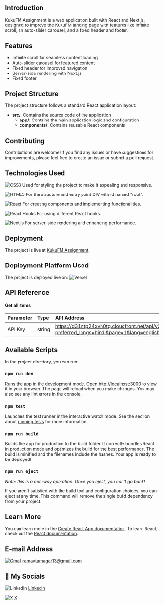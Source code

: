 ## Introduction

KukuFM Assignment is a web application built with React and Next.js, designed to improve the KukuFM landing page with features like infinite scroll, an auto-slider carousel, and a fixed header and footer.

## Features

- Infinite scroll for seamless content loading
- Auto-slider carousel for featured content
- Fixed header for improved navigation
- Server-side rendering with Next.js
- Fixed footer

## Project Structure

The project structure follows a standard React application layout:

- **src/**: Contains the source code of the application
  - **app/**: Contains the main application logic and configuration
  - **components/**: Contains reusable React components



## Contributing

Contributions are welcome! If you find any issues or have suggestions for improvements, please feel free to create an issue or submit a pull request.

## Technologies Used

![CSS3](https://img.shields.io/badge/css3-%231572B6.svg?style=for-the-badge&logo=css3&logoColor=white)
Used for styling the project to make it appealing and responsive.

![HTML5](https://img.shields.io/badge/html5-%23E34F26.svg?style=for-the-badge&logo=html5&logoColor=white)
For the structure and entry point DIV with id named "root".

![React](https://img.shields.io/badge/react-%2320232a.svg?style=for-the-badge&logo=react&logoColor=%2361DAFB)
For creating components and implementing functionalities.

![React Hooks](https://img.shields.io/badge/react_hooks-%2320232a.svg?style=for-the-badge&logo=react&logoColor=%2361DAFB)
For using different React hooks.

![Next.js](https://img.shields.io/badge/next.js-%23000000.svg?style=for-the-badge&logo=next.js&logoColor=white)
For server-side rendering and enhancing performance.

## Deployment

The project is live at [KukuFM Assignment](https://kuku-fm-assignment-lac.vercel.app/).



## Deployment Platform Used

The project is deployed live on:
![Vercel](https://img.shields.io/badge/vercel-%23000000.svg?style=for-the-badge&logo=vercel&logoColor=white)


## API Reference

#### Get all items


| Parameter | Type     | API Address                       |
| :-------- | :------- | :-------------------------------- |
| API Key   | string   | https://d31ntp24xvh0tq.cloudfront.net/api/v2.1/home/all/?preferred_langs=hindi&page=1&lang=english |

## Available Scripts

In the project directory, you can run:

### `npm run dev`

Runs the app in the development mode.
Open [http://localhost:3000](http://localhost:3000) to view it in your browser.
The page will reload when you make changes.
You may also see any lint errors in the console.

### `npm test`

Launches the test runner in the interactive watch mode.
See the section about [running tests](https://facebook.github.io/create-react-app/docs/running-tests) for more information.

### `npm run build`

Builds the app for production to the build folder.
It correctly bundles React in production mode and optimizes the build for the best performance.
The build is minified and the filenames include the hashes.
Your app is ready to be deployed!

### `npm run eject`

*Note: this is a one-way operation. Once you eject, you can't go back!*

If you aren't satisfied with the build tool and configuration choices, you can eject at any time. This command will remove the single build dependency from your project.

## Learn More

You can learn more in the [Create React App documentation](https://facebook.github.io/create-react-app/docs/getting-started).
To learn React, check out the [React documentation](https://reactjs.org/).

## E-mail Address

[![Gmail](https://img.shields.io/badge/Gmail-D14836?style=for-the-badge&logo=gmail&logoColor=white)](mailto:ramavtarnagar13@gmail.com)
[ramavtarnagar13@gmail.com](mailto:ramavtarnagar13@gmail.com)

## 🔗 My Socials

![LinkedIn](https://img.shields.io/badge/linkedin-%230077B5.svg?style=for-the-badge&logo=linkedin&logoColor=white)
[LinkedIn](https://www.linkedin.com/in/ramavtar-nagar-a942a4216?utm_source=share&utm_campaign=share_via&utm_content=profile&utm_medium=android_app)

![X](https://img.shields.io/badge/X-%23000000.svg?style=for-the-badge&logo=X&logoColor=white)
[X](https://x.com/Ramavta60509861?t=7nTCY6zozQfNJs5uYGFyTQ&s=09)
